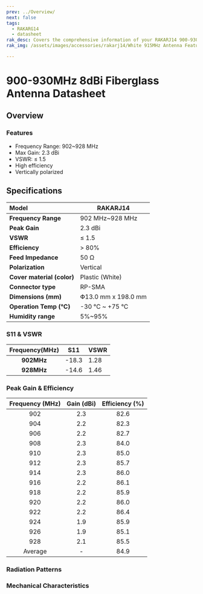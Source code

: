 ```yaml
---
prev: ../Overview/
next: false
tags:
  - RAKARG14
  - datasheet
rak_desc: Covers the comprehensive information of your RAKARJ14 900-930MHz 8dBi Fiberglass Antenna to help you in using it. This information includes technical specifications and characteristics.
rak_img: /assets/images/accessories/rakarj14/White 915MHz Antenna Features.png

---
```


# 900-930MHz 8dBi Fiberglass Antenna Datasheet

## Overview

### Features

- Frequency Range: 902~928&nbsp;MHz
- Max Gain: 2.3&nbsp;dBi
- VSWR: ≤ 1.5
- High efficiency
- Vertically polarized

<rk-img
  src="/assets/images/accessories/rakarj14/White 915MHz Antenna Features.png"
  width="70%"
  caption="RAKARJ14 Antenna Overview"
/>

## Specifications

| **Model**                  | RAKARJ14                      |
| :------------------------- | ----------------------------- |
| **Frequency Range**        | 902&nbsp;MHz~928&nbsp;MHz     |
| **Peak Gain**              | 2.3&nbsp;dBi                  |
| **VSWR**                   | ≤ 1.5                         |
| **Efficiency**             | > 80%                         |
| **Feed Impedance**         | 50&nbsp;Ω                     |
| **Polarization**           | Vertical                      |
| **Cover material (color)** | Plastic (White)               |
| **Connector type**         | RP-SMA                        |
| **Dimensions (mm)**        | Փ13.0&nbsp;mm x 198.0&nbsp;mm |
| **Operation Temp (°C)**    | -30&nbsp;°C ~ +75&nbsp;°C     |
| **Humidity range**         | 5%~95%                        |

### S11 & VSWR

| **Frequency(MHz)** | S11   | VSWR |
| :----------------: | ----- | ---- |
|     **902MHz**     | -18.3 | 1.28 |
|     **928MHz**     | -14.6 | 1.46 |

<rk-img
  src="/assets/images/accessories/rakarj14/White 915MHz Antenna VSER.png"
  width="70%"
  caption="S11 and VSWR Graph"
/>

### Peak Gain & Efficiency

| **Frequency (MHz)** | **Gain (dBi)** | **Efficiency (%)** |
| :-----------------: | :------------: | :----------------: |
|         902         |      2.3       |        82.6        |
|         904         |      2.2       |        82.3        |
|         906         |      2.2       |        82.7        |
|         908         |      2.3       |        84.0        |
|         910         |      2.3       |        85.0        |
|         912         |      2.3       |        85.7        |
|         914         |      2.3       |        86.0        |
|         916         |      2.2       |        86.1        |
|         918         |      2.2       |        85.9        |
|         920         |      2.2       |        86.0        |
|         922         |      2.2       |        86.4        |
|         924         |      1.9       |        85.9        |
|         926         |      1.9       |        85.1        |
|         928         |      2.1       |        85.5        |
|       Average       |       -        |        84.9        |

### Radiation Patterns

<rk-img
  src="/assets/images/accessories/rakarj14/White 915MHz Antenna Radiation Patterns.png"
  width="70%"
  caption="Radiation Patterns"
/>

### Mechanical Characteristics

<rk-img
  src="/assets/images/accessories/rakarj14/White 915MHz Antenna Mechanical Specifications.png"
  width="80%"
  caption="Mechanical Specifications"
/>
